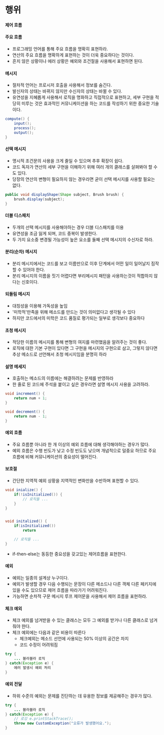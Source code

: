 # 행위


#### 제어 흐름



#### 주요 흐름
- 프로그래밍 언어를 통해 주요 흐름을 명확히 표현하라.
- 연산의 주요 흐름을 명확하게 표현하는 것이 더욱 중요하다는 것이다.
- 흔치 않은 상황이나 에러 상황은 예외와 조건절을 사용해서 표현하면 된다.

#### 메시지
- 절차적 언어는 프로시저 호출을 사용해서 정보를 숨긴다.
- 발신자의 상태는 바뀌지 않지만 수신자의 상태는 바뀔 수 있다.
- 유연성을 지혜롭게 사용해서 로직을 명화하고 직접적으로 표현하고, 세부 구현을 적당히 미루는 것은 효과적인 커뮤니케이션을 하는 코드를 작성하기 위한 중요한 기술이다.

```java
compute() {
    input();
    process();
    output();
}
```

#### 선택 메시지
- 명시적 조건문의 사용을 크게 줄일 수 있으며 추후 확장이 쉽다.
- 코드 독자가 연산의 세부 구현을 이해하기 위해 여러 개의 클래스를 살펴봐야 할 수도 있다.
- 당장의 연산의 변형이 필요하지 않는 경우라면 굳이 선택 메시지를 사용할 필요는 없다.

```java
public void displayShape(Shape subject, Brush brush) {
    brush.display(subject);
}
```

#### 더블 디스패치
- 두개의 선택 메시지를 사용해야하는 경우 더블 디스패치를 이용
- 유연성을 조금 잃게 되며, 코드 중복이 발생한다.
- 두 가지 요소중 변경될 가능성이 높은 요소를 둘째 선택 메시지의 수신자로 하라.

#### 분리(순차) 메시지
- 분리 메시지에서는 코드를 보고 이름만으로 이후 단계에서 어떤 일이 일어날지 짐작할 수 있어야 한다.
- 분리 메시지의 이름을 짓기 어렵다면 부리메시지 패턴을 사용하는것이 적합하지 않다는 신호이다.

#### 되돌림 메시지 
- 대칭성을 이용해 가독성을 높임
- '미학적'만족을 위해 메소드를 만드는 것이 의미없다고 생각될 수 있다
- 하지만 코드에서의 미학은 코드 품질로 평가되는 일부로 생각보다 중요하다

#### 초청 메시지
- 적당한 이름의 메시지를 통해 변형의 여지를 마련했음을 알려주는 것이 좋다.
- 로직에 대한 기본 구현이 있다면 그 구현을 메시지의 구현으로 삼고, 그렇지 않다면 추상 메소드로 선언해서 초청 메시지임을 분명히 하라

#### 설명 메세지
- 호출하는 메소드의 이름에는 해결하려는 문제를 반영하라
- 한 줄로 된 코드에 주석을 붙이고 싶은 경우라면 설명 메시지 사용을 고려하라.

```java
void increment() {
    return num + 1;
}

void decrement() {
    return num - 1;
}
```

#### 예외 흐름
- 주요 흐름뿐 아니라 한 개 이상의 예외 흐름에 대해 생각해야하는 경우가 많다.
- 예외 흐름은 수행 빈도가 낮고 수정 빈도도 낮으며 개념적으로 덜중요 하므로 주요 흐름에 비해 커뮤니케이션의 중요성이 떨어진다.

#### 보호절
- 간단한 지역적 예외 상황을 지역적인 변화만을 수반하며 표현할 수 있다.

```java
void inialize() {
    if(!isInitialized()) {
        // 로직들 ...
    }
}


void initalized() {
    if(isInitialized()) 
        return

    // 로직들 ...
}
```
- if-then-else는 동등한 중요성을 갖고있는 제어흐름을 표현한다.



#### 예외
- 예외는 일종의 설계상 누구이다.
- 예외가 발생할 경우 다음 수행되는 문장이 다른 메소드나 다른 객체 다른 페키지에 있을 수도 있으므로 제어 흐름을 따라가기 어려워진다.
- 가능하면 순차적 구문 메시지 루프 제어문을 사용해서 제어 흐름을 표현하라.

#### 체크 예외
- 체크 예외를 넘겨받을 수 있는 클래스는 모두 그 예외를 받거나 다른 클래스로 넘겨줘야 한다.
- 체크 예외에는 다음과 같은 비용이 따른다
    - 체크예외는 메소드 선언에 사용되는 50% 이상의 공간은 차지
    - 코드 수정이 어려워짐

```java
try {
    ... 블라블라 로직
} catch(Exception e) {
    에러 발생시 예외 처리
}
```


#### 예외 전달 
- 하위 수준의 예외는 문제를 진단하는 데 유용한 정보를 제공해주는 경우가 많다.

```java
try {
    ... 블라블라 로직
} catch(Exception e) {
    // 로깅 e.printStackTrace();
    throw new CustomException("오류가 발생했어요.");
}
```

